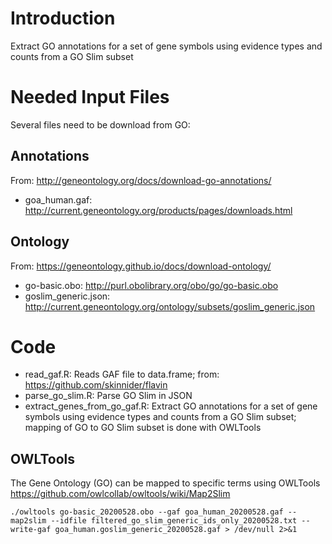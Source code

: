 # Introduction 

Extract GO annotations for a set of gene symbols using evidence types and counts from a GO Slim subset 

# Needed Input Files 

Several files need to be download from GO: 

## Annotations
From: http://geneontology.org/docs/download-go-annotations/

* goa_human.gaf: http://current.geneontology.org/products/pages/downloads.html

## Ontology

From: https://geneontology.github.io/docs/download-ontology/

* go-basic.obo: http://purl.obolibrary.org/obo/go/go-basic.obo
* goslim_generic.json: http://current.geneontology.org/ontology/subsets/goslim_generic.json

# Code 
* read_gaf.R: Reads GAF file to data.frame; from: https://github.com/skinnider/flavin
* parse_go_slim.R: Parse GO Slim in JSON 
* extract_genes_from_go_gaf.R: Extract GO annotations for a set of gene symbols using evidence types and counts from a GO Slim subset; mapping of GO to GO Slim subset is done with OWLTools 

## OWLTools

The Gene Ontology (GO) can be mapped to specific terms using OWLTools https://github.com/owlcollab/owltools/wiki/Map2Slim

```
./owltools go-basic_20200528.obo --gaf goa_human_20200528.gaf --map2slim --idfile filtered_go_slim_generic_ids_only_20200528.txt --write-gaf goa_human.goslim_generic_20200528.gaf > /dev/null 2>&1
```

